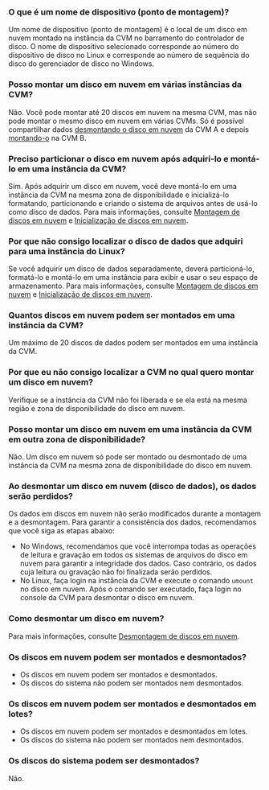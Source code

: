 ### O que é um nome de dispositivo (ponto de montagem)?
Um nome de dispositivo (ponto de montagem) é o local de um disco em nuvem montado na instância da CVM no barramento do controlador de disco. O nome de dispositivo selecionado corresponde ao número do dispositivo de disco no Linux e corresponde ao número de sequência do disco do gerenciador de disco no Windows.

### Posso montar um disco em nuvem em várias instâncias da CVM?
Não. Você pode montar até 20 discos em nuvem na mesma CVM, mas não pode montar o mesmo disco em nuvem em várias CVMs. Só é possível compartilhar dados [desmontando o disco em nuvem](https://intl.cloud.tencent.com/document/product/362/32400) da CVM A e depois [montando-o](https://intl.cloud.tencent.com/document/product/362/32401) na CVM B.

### Preciso particionar o disco em nuvem após adquiri-lo e montá-lo em uma instância da CVM?
Sim. Após adquirir um disco em nuvem, você deve montá-lo em uma instância da CVM na mesma zona de disponibilidade e inicializá-lo formatando, particionando e criando o sistema de arquivos antes de usá-lo como disco de dados. Para mais informações, consulte [Montagem de discos em nuvem](https://intl.cloud.tencent.com/document/product/362/31645) e [Inicialização de discos em nuvem](https://intl.cloud.tencent.com/document/product/362/31645).

### Por que não consigo localizar o disco de dados que adquiri para uma instância do Linux?
Se você adquirir um disco de dados separadamente, deverá particioná-lo, formatá-lo e montá-lo em uma instância para exibir e usar o seu espaço de armazenamento. Para mais informações, consulte [Montagem de discos em nuvem](https://intl.cloud.tencent.com/document/product/362/31645) e [Inicialização de discos em nuvem](https://intl.cloud.tencent.com/document/product/362/31645).

### Quantos discos em nuvem podem ser montados em uma instância da CVM?
Um máximo de 20 discos de dados podem ser montados em uma instância da CVM.

### Por que eu não consigo localizar a CVM no qual quero montar um disco em nuvem?
Verifique se a instância da CVM não foi liberada e se ela está na mesma região e zona de disponibilidade do disco em nuvem.

### Posso montar um disco em nuvem em uma instância da CVM em outra zona de disponibilidade?
Não. Um disco em nuvem só pode ser montado ou desmontado de uma instância da CVM na mesma zona de disponibilidade do disco em nuvem.

### Ao desmontar um disco em nuvem (disco de dados), os dados serão perdidos?
Os dados em discos em nuvem não serão modificados durante a montagem e a desmontagem. Para garantir a consistência dos dados, recomendamos que você siga as etapas abaixo:
- No Windows, recomendamos que você interrompa todas as operações de leitura e gravação em todos os sistemas de arquivos do disco em nuvem para garantir a integridade dos dados. Caso contrário, os dados cuja leitura ou gravação não foi finalizada serão perdidos.
- No Linux, faça login na instância da CVM e execute o comando `umount` no disco em nuvem. Após o comando ser executado, faça login no console da CVM para desmontar o disco em nuvem.

### Como desmontar um disco em nuvem?
Para mais informações, consulte [Desmontagem de discos em nuvem](https://intl.cloud.tencent.com/document/product/362/32400).

### Os discos em nuvem podem ser montados e desmontados?
- Os discos em nuvem podem ser montados e desmontados.
- Os discos do sistema não podem ser montados nem desmontados.

### Os discos em nuvem podem ser montados e desmontados em lotes?
- Os discos em nuvem podem ser montados e desmontados em lotes.
- Os discos do sistema não podem ser montados nem desmontados.

### Os discos do sistema podem ser desmontados?
Não.


